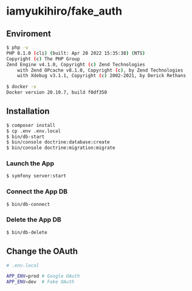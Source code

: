 # iamyukihiro/fake_auth

## Enviroment

```bash
$ php -v
PHP 8.1.0 (cli) (built: Apr 20 2022 15:35:38) (NTS)
Copyright (c) The PHP Group
Zend Engine v4.1.0, Copyright (c) Zend Technologies
    with Zend OPcache v8.1.0, Copyright (c), by Zend Technologies
    with Xdebug v3.1.1, Copyright (c) 2002-2021, by Derick Rethans
```

```bash
$ docker -v
Docker version 20.10.7, build f0df350
```

## Installation

```bash
$ composer install
$ cp .env .env.local
$ bin/db-start
$ bin/console doctrine:database:create
$ bin/console doctrine:migration:migrate
```

### Launch the App

```bash
$ symfony server:start
```

### Connect the App DB

```bash
$ bin/db-connect
```

### Delete the App DB

```bash
$ bin/db-delete
```

## Change the OAuth

```bash
# .env.local

APP_ENV=prod # Google OAuth
APP_ENV=dev  # Fake OAuth
```